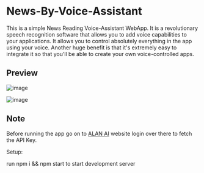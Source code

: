 # News-By-Voice-Assistant

This is a simple News Reading Voice-Assistant WebApp. It is a revolutionary speech recognition software that allows you to add voice capabilities to your applications. It allows you to control absolutely everything in the app using your voice. Another huge benefit is that it's extremely easy to integrate it so that you'll be able to create your own voice-controlled apps.


## Preview 

![image](https://user-images.githubusercontent.com/55031190/103682915-825df980-4faf-11eb-9576-314bbfe43d48.png)

![image](https://user-images.githubusercontent.com/55031190/103682966-9570c980-4faf-11eb-9581-3c8a0d41d62e.png)


## Note

Before running the app go on to [ALAN AI](https://alan.app/) website login over there to fetch the API Key.

Setup:

run npm i && npm start to start development server
